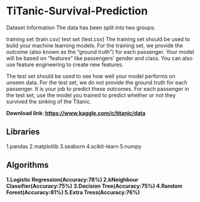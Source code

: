# TiTanic-Survival-Prediction
Dataset Information
The data has been split into two groups:

training set (train.csv)
test set (test.csv)
The training set should be used to build your machine learning models. For the training set, we provide the outcome (also known as the “ground truth”) for each passenger. Your model will be based on “features” like passengers’ gender and class. You can also use feature engineering to create new features.

The test set should be used to see how well your model performs on unseen data. For the test set, we do not provide the ground truth for each passenger. It is your job to predict these outcomes. For each passenger in the test set, use the model you trained to predict whether or not they survived the sinking of the Titanic.

**Download link: https://www.kaggle.com/c/titanic/data**


## Libraries
1.pandas
2.matplotlib
3.seaborn
4.scikit-learn
5.numpy
## Algorithms
**1.Logistic Regression(Accuracy:78%)
2.kNeighbour Classifier(Accuracy:75%)
3.Decision Tree(Accuracy:75%)
4.Random Forest(Accuracy:81%)
5.Extra Tress(Accuracy:76%)**
 
